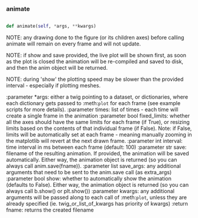 ### animate
```py

def animate(self, *args, **kwargs)

```



NOTE: any drawing done to the figure (or its children axes) before calling
animate will remain on every frame and will not update.

NOTE: if show and save provided, the live plot will be shown first,
as soon as the plot is closed the animation will be re-compiled and saved to
disk, and then the anim object will be returned.

NOTE: during 'show' the plotting speed may be slower than the provided
interval - especially if plotting meshes.

:parameter *args: either a twig pointing to a dataset,
    or dictionaries, where each dictionary gets passed to
    :meth:`plot` for each frame (see example scripts for more details).
:parameter times: list of times - each time will create a single
    frame in the animation
:parameter bool fixed_limits: whether all the axes should have the
    same limits for each frame (if True), or resizing limits based
    on the contents of that individual frame (if False).  Note: if False,
    limits will be automatically set at each frame - meaning manually zooming
    in the matplotlib will revert at the next drawn frame.
:parameter int interval: time interval in ms between each frame (default: 100)
:parameter str save: filename of the resulting animation.  If provided,
    the animation will be saved automatically.  Either way, the animation
    object is returned (so you can always call anim.save(fname)).
:parameter list save_args: any additional arguments that need to be sent
    to the anim.save call (as extra_args)
:parameter bool show: whether to automatically show the animation (defaults
    to False).  Either way, the animation object is returned (so you can
    always call b.show() or plt.show())
:parameter kwargs: any additional arguments will be passed along to each
    call of :meth:`plot`, unless they are already specified (ie. twig_or_list_of_kwargs
    has priority of kwargs)
:return fname: returns the created filename

